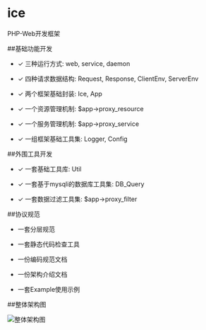 # ice

PHP-Web开发框架

##基础功能开发

* ✓ 三种运行方式: web, service, daemon
	
* ✓ 四种请求数据结构: Request, Response, ClientEnv, ServerEnv
	
* ✓ 两个框架基础封装: Ice, App
	
* ✓ 一个资源管理机制: $app->proxy_resource
	
* ✓ 一个服务管理机制: $app->proxy_service
	
* ✓ 一组框架基础工具集: Logger, Config
	
##外围工具开发

* ✓ 一套基础工具库: Util
	
* ✓ 一套基于mysqli的数据库工具集: DB_Query
	
* ✓ 一套数据过滤工具集: $app->proxy_filter
	
##协议规范

* 一套分层规范
	
* 一套静态代码检查工具
	
* 一份编码规范文档
	
* 一份架构介绍文档
	
* 一套Example使用示例

##整体架构图

![整体架构图](https://raw.githubusercontent.com/goosman-lei/ice/master/doc/resource/images/0001.ice-core-arch.png)
